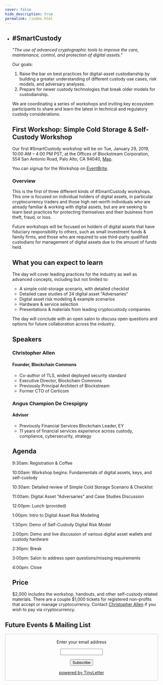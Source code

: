 ```yaml
---
cover: false
hide_description: true
permalink: /index.html
---
```


* ## #SmartCustody

  *"The use of advanced cryptographic tools to improve the care, maintenance, control, and protection of digital assets."*

  Our goals:

  1. Raise the bar on best practices for digital-asset custodianship by building a greater understanding of different custody use cases, risk models, and adversary analyses.
  2. Prepare for newer custody technologies that break older models for custodianship.

  We are coordinating a series of workshops and inviting key ecosystem participants to share and learn the latest in technical and regulatory custody considerations.

  ## First Workshop: Simple Cold Storage & Self-Custody Workshop

  Our first #SmartCustody workshop will be on Tue, January 29, 2019, 10:00 AM – 4:00 PM PST, at the Offices of Blockstream Corporation, 554 San Antonio Road, Palo Alto, CA 94040, [Map](https://www.eventbrite.com/e/smartcustody-simple-cold-storage-self-custody-workshop-tickets-54426618481#map-target).

  You can signup for the Workshop on [EventBrite](https://www.eventbrite.com/e/smartcustody-simple-cold-storage-self-custody-workshop-tickets-54426618481).

  ### Overview

  This is the first of three different kinds of #SmartCustody workshops. This one is focused on individual holders of digital assets, in particular cryptocurrency traders and those high net-worth individuals who are already familiar & working with digital assets, but are are seeking to learn best practices for protecting themselves and their business from theft, fraud, or loss.

  Future workshops will be focused on holders of digital assets that have fiduciary responsibility to others, such as small investment funds & family firms, and those who are required to use third-party qualified custodians for management of digital assets due to the amount of funds held.

  ## What you can expect to learn

  The day will cover leading practices for the industry as well as advanced concepts, including but not limited to:

  - A simple cold-storage scenario, with detailed checklist
  - Detailed case studies of 24 digital asset "Adversaries"
  - Digital asset risk modeling & example scenarios
  - Hardware & service selection
  - Presentations & materials from leading cryptocustody companies.

  The day will conclude with an open salon to discuss open questions and options for future collaboration across the industry.

  ## Speakers

  ### Christopher Allen

  #### Founder, Blockchain Commons

  - Co-author of TLS, widest deployed security standard
  - Executive Director, Blockchain Commons
  - Previously Principal Architect of Blockstream
  - Former CTO of Certicom

  ### Angus Champion De Crespigny

  #### Advisor

  - Previously Financial Services Blockchain Leader, EY
  - 11 years of financial services experience across custody, compliance, cybersecurity, strategy

  ## Agenda

  9:30am: Registration & Coffee

  10:00am: Workshop begins: Fundamentals of digital assets, keys, and self-custody

  10:30am: Detailed review of Simple Cold Storage Scenario & Checklist

  11:00am: Digital Asset "Adversaries" and Case Studies Discussion

  12:00pm: Lunch (provided)

  1:00pm: Intro to Digital Asset Risk Modeling

  1:30pm: Demo of Self-Custody Digital Risk Model

  2:00pm: Demo and live discussion of various digital asset wallets and custody hardware

  2:30pm: Break

  3:00pm: Salon to address open questions/missing requirements

  4:00pm: Close

  ## Price

  $2,000 includes the workshop, handouts, and other self-custody related materials. There are a couple $1,000 tickets for registered non-profits that accept or manage cryptocurrency. Contact [Christopher Allen](mailto:ChristopherA@LifeWithAlacrity.com) if you wish to pay via cryptocurrency.

## Future Events & Mailing List

<form style="border:1px solid #ccc;padding:3px;text-align:center;" action="https://tinyletter.com/SmartCustody" method="post" target="popupwindow" onsubmit="window.open('https://tinyletter.com/SmartCustody', 'popupwindow', 'scrollbars=yes,width=800,height=600');return true"><p><label for="tlemail">Enter your email address</label></p><p><input type="text" style="width:140px" name="email" id="tlemail" /></p><input type="hidden" value="1" name="embed"/><input type="submit" value="Subscribe" /><p><a href="https://tinyletter.com" target="_blank">powered by TinyLetter</a></p></form>
